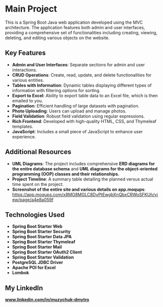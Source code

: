 # Main Project

This is a Spring Boot Java web application developed using the MVC architecture. The application features both admin and user interfaces, providing a comprehensive set of functionalities including creating, viewing, deleting, and editing various objects on the website.

## Key Features

- **Admin and User Interfaces**: Separate sections for admin and user interactions.
- **CRUD Operations**: Create, read, update, and delete functionalities for various entities.
- **Tables with Information**: Dynamic tables displaying different types of information with filtering options for sorting.
- **Export to Excel**: Ability to export table data to an Excel file, which is then emailed to you.
- **Pagination**: Efficient handling of large datasets with pagination.
- **Photo Uploading**: Users can upload and manage photos.
- **Field Validation**: Robust field validation using regular expressions.
- **Rich Frontend**: Developed with high-quality HTML, CSS, and Thymeleaf templates.
- **JavaScript**: Includes a small piece of JavaScript to enhance user experience.

## Additional Resources

- **UML Diagrams**: The project includes comprehensive **ERD diagrams for the entire database schema** and **UML diagrams for the object-oriented programming (OOP) classes and their relationships.**
- **Project Timeline**: A summary table detailing the planned versus actual time spent on the project.
- **Screenshot of the entire site and various details on app.moqups**: https://app.moqups.com/x8MG8MGLC8DvPtEwgbXnQbxCRWoSFKUh/view/page/a4e8a059f

## Technologies Used

- **Spring Boot Starter Web**
- **Spring Boot Starter Security**
- **Spring Boot Starter Data JPA**
- **Spring Boot Starter Thymeleaf**
- **Spring Boot Starter Mail**
- **Spring Boot Starter OAuth2 Client**
- **Spring Boot Starter Validation**
- **PostgreSQL JDBC Driver**
- **Apache POI for Excel**
- **Lombok**

## My LinkedIn

**www.linkedin.com/in/muzychuk-dmytro**
